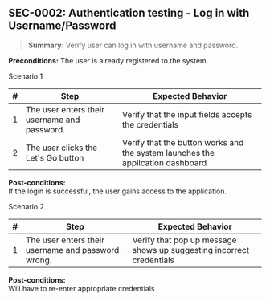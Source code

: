 ## **SEC-0002:** Authentication testing - Log in with Username/Password  

> **Summary:** Verify user can log in with username and password.  <br>

**Preconditions:** The user is already registered to the system.  

Scenario 1 

 | \# | Step | Expected Behavior | 
 |----|------|-------------------| 
 |  1 |    The user enters their username and password.  | Verify that the input fields accepts the credentials   | 
 |  2 |    The user clicks the Let's Go button | Verify that the button works and the system launches the application dashboard   | 

**Post-conditions:**  
If the login is successful, the user gains access to the application. 

Scenario 2

 | \# | Step | Expected Behavior | 
 |----|------|-------------------| 
 |  1 |    The user enters their username and password wrong.  | Verify that pop up message shows up suggesting incorrect credentials   | 

 **Post-conditions:**  
Will have to re-enter appropriate credentials 

 

